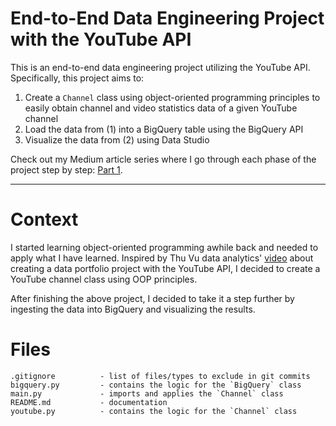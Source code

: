 # End-to-End Data Engineering Project with the YouTube API

This is an end-to-end data engineering project utilizing the YouTube API. Specifically, this project aims to:
1. Create a `Channel` class using object-oriented programming principles to easily obtain channel and video statistics data of a given YouTube channel
2. Load the data from (1) into a BigQuery table using the BigQuery API 
3. Visualize the data from (2) using Data Studio 

Check out my Medium article series where I go through each phase of the project step by step: [Part 1](https://medium.com/@earlc.yu/how-to-apply-oop-principles-in-data-engineering-creating-a-class-object-with-the-youtube-api-ceaffabb07bc).

---

# Context

I started learning object-oriented programming awhile back and needed to apply what I have learned. Inspired by Thu Vu data analytics' [video](https://www.youtube.com/watch?v=D56_Cx36oGY&t=453s) about creating a data portfolio project with the YouTube API, I decided to create a YouTube channel class using OOP principles. 

After finishing the above project, I decided to take it a step further by ingesting the data into BigQuery and visualizing the results.

# Files

```
.gitignore          - list of files/types to exclude in git commits
bigquery.py         - contains the logic for the `BigQuery` class 
main.py             - imports and applies the `Channel` class
README.md           - documentation
youtube.py          - contains the logic for the `Channel` class
```
